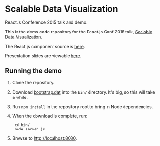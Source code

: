 # Scalable Data Visualization
React.js Conference 2015 talk and demo.

This is the demo code repository for the React.js Conf 2015 talk, [Scalable Data Visualization](http://conf.reactjs.com/schedule.html#scalable-data-visualization).

The React.js component source is [here](https://github.com/znation/scalable-data-visualization/tree/master/src/components).

Presentation slides are viewable [here](https://docs.google.com/presentation/d/1DDlR6Hd03G2HcIjHzEkUf9GhX-bbaDyIl0CTUNsO1rI/pub?start=false&loop=false&delayms=60000).

## Running the demo

1. Clone the repository.
2. Download [bootstrap.dat](https://bitcoin.org/bin/blockchain/) into the `bin/` directory. It's big, so this will take a while.
3. Run `npm install` in the repository root to bring in Node dependencies.
4. When the download is complete, run:

        cd bin/
        node server.js

5. Browse to [http://localhost:8080](http://localhost:8080).
